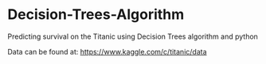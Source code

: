 # Decision-Trees-Algorithm
Predicting survival on the Titanic using Decision Trees algorithm and python 

Data can be found at: https://www.kaggle.com/c/titanic/data
